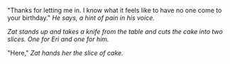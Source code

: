 "Thanks for letting me in. I know what it feels like to have no one come to your birthday." *He says, a hint of pain in his voice.*

*Zat stands up and takes a knife from the table and cuts the cake into two slices. One for Eri and one for him.*

"Here," *Zat hands her the slice of cake.*